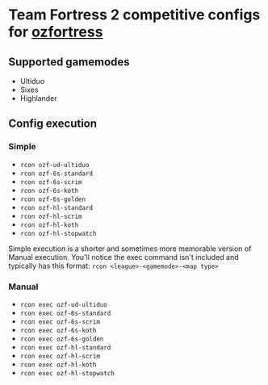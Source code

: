 # Team Fortress 2 competitive configs for [ozfortress](https://ozfortress.com/)

## Supported gamemodes

- Ultiduo
- Sixes
- Highlander

## Config execution

### Simple

- `rcon ozf-ud-ultiduo`
- `rcon ozf-6s-standard`
- `rcon ozf-6s-scrim`
- `rcon ozf-6s-koth`
- `rcon ozf-6s-golden`
- `rcon ozf-hl-standard`
- `rcon ozf-hl-scrim`
- `rcon ozf-hl-koth`
- `rcon ozf-hl-stopwatch`

Simple execution is a shorter and sometimes more memorable version of Manual execution. You'll notice the exec command isn't included and typically has this format: `rcon <league>-<gamemode>-<map type>`

### Manual

- `rcon exec ozf-ud-ultiduo`
- `rcon exec ozf-6s-standard`
- `rcon exec ozf-6s-scrim`
- `rcon exec ozf-6s-koth`
- `rcon exec ozf-6s-golden`
- `rcon exec ozf-hl-standard`
- `rcon exec ozf-hl-scrim`
- `rcon exec ozf-hl-koth`
- `rcon exec ozf-hl-stopwatch`
